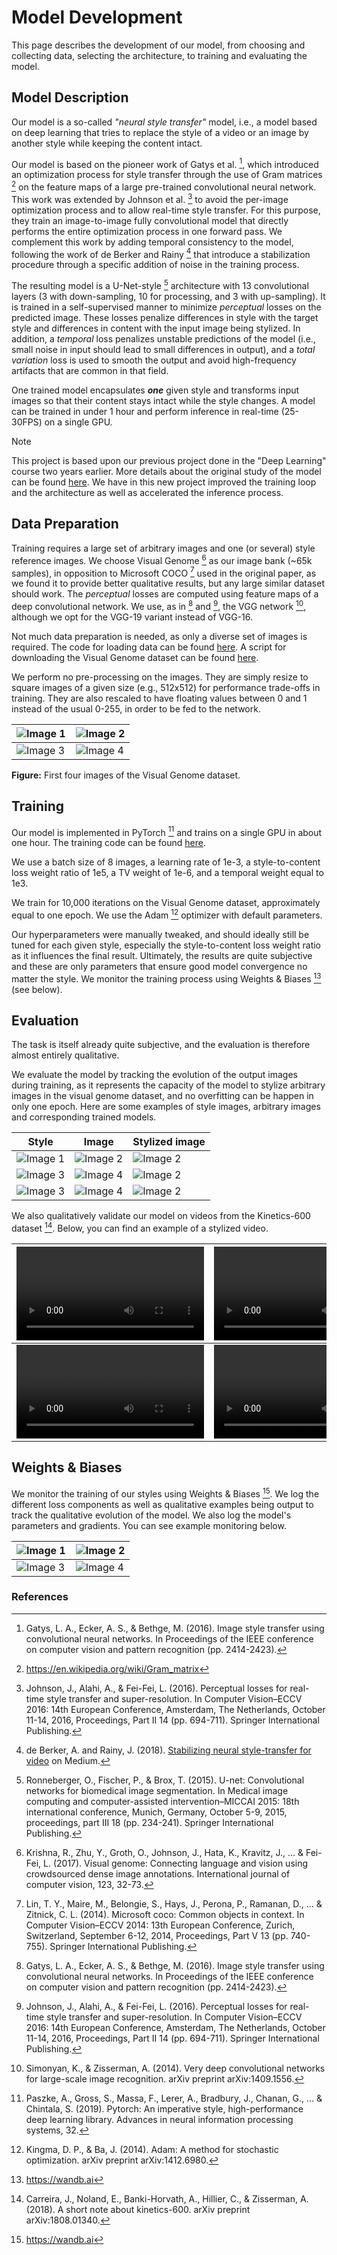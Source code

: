 # Model Development

This page describes the development of our model, from choosing and 
collecting data, selecting the architecture, to training and evaluating the
model.

## Model Description

Our model is a so-called _"neural style transfer"_ model, i.e., a model 
based on deep learning that tries to replace the style of a video or an 
image by another style while keeping the content intact.

Our model is based on the pioneer work of Gatys et al. [^1], which 
introduced an optimization process for style transfer through the use of 
Gram matrices [^2] on the feature maps of a large pre-trained convolutional
neural network. This work was extended by Johnson et al. [^3] to avoid the 
per-image optimization process and to allow real-time style transfer. For 
this purpose, they train an image-to-image fully convolutional model that 
directly performs the entire optimization process in one forward pass. We 
complement this work by adding temporal consistency to the model, following 
the work of de Berker and Rainy [^4] that introduce a stabilization 
procedure through a specific addition of noise in the training process.

The resulting model is a U-Net-style [^5] architecture with 13 
convolutional layers (3 with down-sampling, 10 for processing, and 3 with
up-sampling). It is trained in a self-supervised manner to minimize 
_perceptual_ losses on the predicted image. These losses penalize 
differences in style with the target style and differences in content with
the input image being stylized. In addition, a _temporal_ loss penalizes 
unstable predictions of the model (i.e., small noise in input should lead 
to small differences in output), and a _total variation_ loss is used to
smooth the output and avoid high-frequency artifacts that are common in 
that field. 

One trained model encapsulates **_one_** given style and transforms 
input images so that their content stays intact while the style changes. A 
model can be trained in under 1 hour and perform inference 
in real-time (25-30FPS) on a single GPU. 

> [!NOTE]
> This project is based upon our previous project done in the "Deep Learning" 
> course two years earlier. More details about the original study of the 
> model can be found [here](https://github.com/iSach/video-nst). We have 
> in this new project improved the training loop and the architecture as well 
> as accelerated the inference process.

## Data Preparation

Training requires a large set of arbitrary images and one (or several) 
style reference images. We choose Visual Genome [^6] as our image bank 
(~65k samples), in opposition to Microsoft COCO [^7] used in the original paper, as we found 
it to provide better qualitative results, but any large similar dataset 
should work. The _perceptual_ losses are computed using feature maps of a deep
convolutional network. We use, as in [^1] and [^3], the VGG network [^8], 
although we opt for the VGG-19 variant instead of VGG-16.

Not much data preparation is needed, as only a diverse set of images is 
required. The code for loading data can be found [here](clipmorph/data/genome_loader.py).
A script for downloading the Visual Genome dataset can be found [here](clipmorph/training_data/download_genome.sh).

We perform no pre-processing on the images. They are simply resize to 
square images of a given size (e.g., 512x512) for performance trade-offs in 
training. They are also rescaled to have floating values between 0 and 1 
instead of the usual 0-255, in order to be fed to the network.

| ![Image 1](.github/assets/visual_genome/2.jpg)   | ![Image 2](.github/assets/visual_genome/3.jpg) |
|------------------------------------------------|-----------------------------------------------|
| ![Image 3](.github/assets/visual_genome/4.jpg) | ![Image 4](.github/assets/visual_genome/5.jpg) |
**Figure:** First four images of the Visual Genome dataset.

## Training

Our model is implemented in PyTorch [^9] and trains on a single GPU in 
about one hour. The 
training code can be found [here](clipmorph/train.py). 

We use a batch size of 8 images, a learning rate of 1e-3, a style-to-content 
loss weight ratio of 1e5, a TV weight of 1e-6, and a temporal weight equal to 
1e3.

We train for 10,000 iterations on the Visual Genome dataset, approximately 
equal to one epoch. We use the Adam [^10] optimizer with default parameters.

Our hyperparameters were manually tweaked, and should ideally still be 
tuned for each given style, especially the style-to-content loss weight 
ratio as it influences the final result. Ultimately, the results are quite 
subjective and these are only parameters that ensure good model convergence no 
matter the style. We monitor the training process using Weights & Biases 
[^11] (see below).

## Evaluation

The task is itself already quite subjective, and the evaluation is 
therefore almost entirely qualitative. 

We evaluate the model by tracking the evolution of the output images during 
training, as it represents the capacity of the model to stylize arbitrary 
images in the visual genome dataset, and no overfitting can be happen in 
only one epoch. Here are some examples of style images, arbitrary images and 
corresponding trained models.

| Style                                            | Image                                                | Stylized image                                        |
|--------------------------------------------------|------------------------------------------------------|-------------------------------------------------------|
| ![Image 1](training_data/styles/muse.jpg)        | ![Image 2](.github/assets/eval/img/muse_in.png)      | ![Image 2](.github/assets/eval/img/muse_out.png)      |
| ![Image 3](training_data/styles/starrynight.jpg) | ![Image 4](.github/assets/eval/img/starry_in.png)    | ![Image 2](.github/assets/eval/img/starry_out.png)    |
| ![Image 3](training_data/styles/kandinsky.png)   | ![Image 4](.github/assets/eval/img/kandinsky_in.png) | ![Image 2](.github/assets/eval/img/kandinsky_out.png) |

We also qualitatively validate our model on videos from the Kinetics-600 
dataset [^12]. Below, you can find an example of a stylized video.

| ![Video input](.github/assets/eval/vid/ski.mp4)     | ![Video VanGogh](.github/assets/eval/vid/ski_starrynight.mp4) |
|-----------------------------------------------------|---------------------------------------------------------------|
| ![Video Muse](.github/assets/eval/vid/ski_muse.mp4) | ![Video Kandinsky](.github/assets/eval/vid/vid_out3.mp4)      |


## Weights & Biases

We monitor the training of our styles using Weights & Biases [^11]. We log 
the different loss components as well as qualitative examples being output 
to track the qualitative evolution of the model. We also log the model's 
parameters and gradients. You can see example monitoring below.

| ![Image 1](.github/assets/wnb/setup.png)        | ![Image 2](.github/assets/wnb/config.png) |
|-------------------------------------------------|---------------------------------------------|
| ![Image 3](.github/assets/wnb/monitoring.png) | ![Image 4](.github/assets/wnb/watch.png)  |


### References
[^1]: Gatys, L. A., Ecker, A. S., & Bethge, M. (2016). Image style transfer using convolutional neural networks. In Proceedings of the IEEE conference on computer vision and pattern recognition (pp. 2414-2423).
[^2]: https://en.wikipedia.org/wiki/Gram_matrix
[^3]: Johnson, J., Alahi, A., & Fei-Fei, L. (2016). Perceptual losses for 
real-time style transfer and super-resolution. In Computer Vision–ECCV 2016: 14th European Conference, Amsterdam, The Netherlands, October 11-14, 2016, Proceedings, Part II 14 (pp. 694-711). Springer International Publishing.
[^4]: de Berker, A. and Rainy, J. (2018). [Stabilizing neural style-transfer 
for video](https://medium.com/element-ai-research-lab/stabilizing-neural-style-transfer-for-video-62675e203e42) on Medium.
[^5]: Ronneberger, O., Fischer, P., & Brox, T. (2015). U-net: Convolutional networks for biomedical image segmentation. In Medical image computing and computer-assisted intervention–MICCAI 2015: 18th international conference, Munich, Germany, October 5-9, 2015, proceedings, part III 18 (pp. 234-241). Springer International Publishing.
[^6]: Krishna, R., Zhu, Y., Groth, O., Johnson, J., Hata, K., Kravitz, J., ... & Fei-Fei, L. (2017). Visual genome: Connecting language and vision using crowdsourced dense image annotations. International journal of computer vision, 123, 32-73.
[^7]: Lin, T. Y., Maire, M., Belongie, S., Hays, J., Perona, P., Ramanan, D., ... & Zitnick, C. L. (2014). Microsoft coco: Common objects in context. In Computer Vision–ECCV 2014: 13th European Conference, Zurich, Switzerland, September 6-12, 2014, Proceedings, Part V 13 (pp. 740-755). Springer International Publishing.
[^8]: Simonyan, K., & Zisserman, A. (2014). Very deep convolutional networks for large-scale image recognition. arXiv preprint arXiv:1409.1556.
[^9]: Paszke, A., Gross, S., Massa, F., Lerer, A., Bradbury, J., Chanan, G., ... & Chintala, S. (2019). Pytorch: An imperative style, high-performance deep learning library. Advances in neural information processing systems, 32.
[^10]: Kingma, D. P., & Ba, J. (2014). Adam: A method for stochastic optimization. arXiv preprint arXiv:1412.6980.
[^11]: https://wandb.ai
[^12]: Carreira, J., Noland, E., Banki-Horvath, A., Hillier, C., & Zisserman, A. (2018). A short note about kinetics-600. arXiv preprint arXiv:1808.01340.